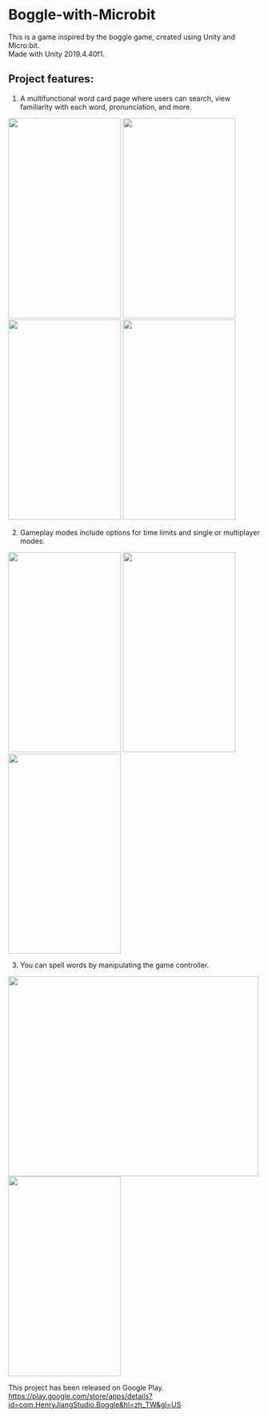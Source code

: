 # Boggle-with-Microbit
This is a game inspired by the boggle game, created using Unity and Micro:bit.  
Made with Unity 2019.4.40f1.

## Project features:
1. A multifunctional word card page where users can search, view familiarity with each word, pronunciation, and more.
<img src="https://github.com/JIANGJIAN-HUA/Boggle-with-Microbit/assets/154335123/a2cfcd88-055f-4e67-9b6c-b86d8b148a32" width="225" height="400">
<img src="https://github.com/JIANGJIAN-HUA/Boggle-with-Microbit/assets/154335123/3c4dc40c-3527-4336-a66b-efc7e5a3e517" width="225" height="400">
<img src="https://github.com/JIANGJIAN-HUA/Boggle-with-Microbit/assets/154335123/f9474196-120e-40ab-b597-7f33b8e7dab2" width="225" height="400">
<img src="https://github.com/JIANGJIAN-HUA/Boggle-with-Microbit/assets/154335123/53c61018-16dd-4664-be59-a2de09f4f2be" width="225" height="400">

2. Gameplay modes include options for time limits and single or multiplayer modes.
<img src="https://github.com/JIANGJIAN-HUA/Boggle-with-Microbit/assets/154335123/b5dc63a7-0d0c-4bd1-8e66-bea401e0b649" width="225" height="400">
<img src="https://github.com/JIANGJIAN-HUA/Boggle-with-Microbit/assets/154335123/19559ea4-70cd-4b1e-bb62-098a4f449f88" width="225" height="400">
<img src="https://github.com/JIANGJIAN-HUA/Boggle-with-Microbit/assets/154335123/4cdb8104-0fc5-43ab-a90f-c24c511f8ab5" width="225" height="400">

3. You can spell words by manipulating the game controller.
<img src="https://github.com/JIANGJIAN-HUA/Boggle-with-Microbit/assets/154335123/b7d3553c-2e00-49cc-a50d-01114c2356c9" width="500" height="400">
<img src="https://github.com/JIANGJIAN-HUA/Boggle-with-Microbit/assets/154335123/d675981b-0681-4157-a16a-226c3763e96b" width="225" height="400">


This project has been released on Google Play.  
https://play.google.com/store/apps/details?id=com.HenryJiangStudio.Boggle&hl=zh_TW&gl=US
